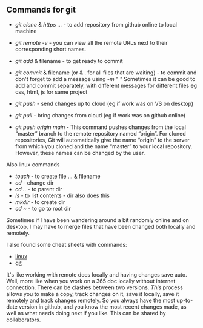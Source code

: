 ## Commands for git

+ *git clone* & *https ...* - to add repository from github online to local machine   
+ *git remote -v* - you can view all the remote URLs next to their corresponding short names.  
+ *git add* & filename - to get ready to commit  
+ *git commit* & filename (or & . for all files that are waiting) - to commit and don't forget to add a message using *-m "  "* Sometimes it can be good to add and commit separately, with different messages for different files eg css, html, js for same project

+ *git push* - send changes up to cloud (eg if work was on VS on desktop)
+ *git pull* - bring changes from cloud (eg if work was on github online) 

+ *git push origin main* - This command pushes changes from the local “master” branch to the remote repository named “origin”. For cloned repositories, Git will automatically give the name “origin” to the server from which you cloned and the name “master” to your local repository. However, these names can be changed by the user.

Also linux commands    
+ *touch* - to create file  ... & filename
+ *cd* - change dir
+ *cd ..* - to parent dir
+ *ls* - to list contents - dir also does this
+ *mkdir* - to create dir
+ *cd ~* - to go to root dir


Sometimes if I have been wandering around a bit randomly online and on desktop, I may have to merge files that have been changed both locally and remotely.  

I also found some cheat sheets with commands:  
+ [linux](https://www.guru99.com/linux-commands-cheat-sheet.html)
+ [git](https://i.redd.it/8341g68g1v7y.png)

It's like working with remote docs locally and having changes save auto. Well, more like when you work on a 365 doc locally without internet connection. There can be clashes between two versions. *This* process allows you to make a copy, track changes on it, save it locally, save it remotely and track changes remotely. So you always have the most up-to-date version in github, and you know the most recent changes made, as well as what needs doing next if you like. This can be shared by collaborators.